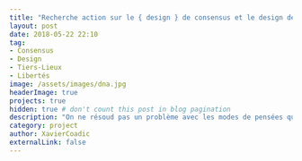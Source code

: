 ```yaml
---
title: "Recherche action sur le { design } de consensus et le design des instances "
layout: post
date: 2018-05-22 22:10
tag:
- Consensus
- Design
- Tiers-Lieux
- Libertés
image: /assets/images/dna.jpg
headerImage: true
projects: true
hidden: true # don't count this post in blog pagination
description: "On ne résoud pas un problème avec les modes de pensées qui l'ont engendré"
category: project
author: XavierCoadic
externalLink: false
---
```

